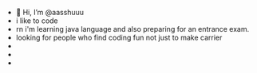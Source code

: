 - 👋 Hi, I’m @aasshuuu
- i like to code 
- rn i'm learning java language and also preparing for an entrance exam.
- looking for people who find coding fun not just to make carrier
-  
-
- 

<!---
aasshuuu/aasshuuu is a ✨ special ✨ repository because its `README.md` (this file) appears on your GitHub profile.
You can click the Preview link to take a look at your changes.
--->
